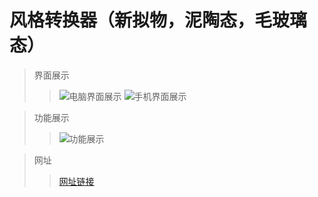 # 风格转换器（新拟物，泥陶态，毛玻璃态）
>界面展示
> >![电脑界面展示](http://39.99.172.143/img/show.png)
> >![手机界面展示](http://39.99.172.143/img/showPhone.jpg)

> 功能展示
> >![功能展示](http://39.99.172.143/img/function.png)

>网址
> >[网址链接](http://39.99.172.143/StyleSwitch/index.html)